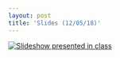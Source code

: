 ```yaml
---
layout: post
title: 'Slides (12/05/18)'
---
```


[![Slideshow presented in class](https://raw.githubusercontent.com/swrj/NeuralStyleTransfer/gh-pages/assets/img/projects/Slides/slide.jpg?token=AS0Eq1O4Ik9Bstdw4F4wcrtBgBYEP5glks5cGGBhwA%3D%3D)](https://docs.google.com/presentation/d/15_1aKtM_lueQCwjwG6D4Ivjq09HdUYjwkqjpMz7fCm4/edit?usp=sharing)